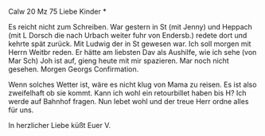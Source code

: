  Calw 20 Mz 75
Liebe Kinder <Fried>*

Es reicht nicht zum Schreiben. War gestern in St (mit Jenny) und Heppach (mit L Dorsch die nach Urbach weiter fuhr von Endersb.) redete dort und kehrte spät zurück. Mit Ludwig der in St gewesen war. Ich soll morgen mit Herrn Weitbr reden. Er hätte am liebsten Dav als Aushilfe, wie ich sehe (von Mar Sch) Joh ist auf, gieng heute mit mir spazieren. Mar noch nicht gesehen. Morgen Georgs Confirmation.

Wenn solches Wetter ist, wäre es nicht klug von Mama zu reisen. Es ist also zweifelhaft ob sie kommt. Kann ich wohl ein retourbillet haben bis H? Ich werde auf Bahnhof fragen. Nun lebet wohl und der treue Herr ordne alles für uns.

 In herzlicher Liebe küßt
 Euer V.
